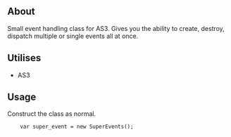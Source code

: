 
## About
Small event handling class for AS3. Gives you the ability to create, destroy, dispatch multiple or single events all at once.

## Utilises
- AS3

## Usage
Construct the class as normal.
```as3
    var super_event = new SuperEvents();
```

